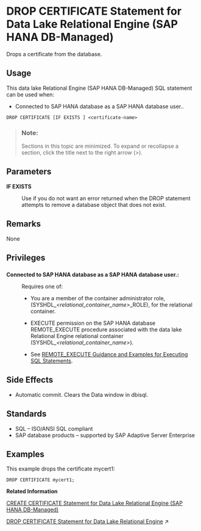 <!-- loio5823712c23734d86b5498688b5a0b0df -->

# DROP CERTIFICATE Statement for Data Lake Relational Engine \(SAP HANA DB-Managed\)

Drops a certificate from the database.



<a name="loio5823712c23734d86b5498688b5a0b0df__section_wgg_skf_2zb"/>

## Usage

This data lake Relational Engine \(SAP HANA DB-Managed\) SQL statement can be used when:

-   Connected to SAP HANA database as a SAP HANA database user..



```
DROP CERTIFICATE [IF EXISTS ] <certificate-name>
```



> ### Note:  
> Sections in this topic are minimized. To expand or recollapse a section, click the title next to the right arrow \(*\>*\).



<a name="loio5823712c23734d86b5498688b5a0b0df__section_ix2_5kf_2zb"/>

## Parameters


<dl>
<dt><b>

IF EXISTS

</b></dt>
<dd>

Use if you do not want an error returned when the DROP statement attempts to remove a database object that does not exist.



</dd>
</dl>



<a name="loio5823712c23734d86b5498688b5a0b0df__section_dnt_5kf_2zb"/>

## Remarks

None



<a name="loio5823712c23734d86b5498688b5a0b0df__section_nv3_vkf_2zb"/>

## Privileges



### 


<dl>
<dt><b>

Connected to SAP HANA database as a SAP HANA database user.:

</b></dt>
<dd>

Requires one of:

-   You are a member of the container administrator role, \(SYSHDL\_*<relational\_container\_name\>*\_ROLE\), for the relational container.
-   EXECUTE permission on the SAP HANA database REMOTE\_EXECUTE procedure associated with the data lake Relational Engine relational container \(SYSHDL\_*<relational\_container\_name\>*\).

-   See [REMOTE\_EXECUTE Guidance and Examples for Executing SQL Statements](remote-execute-guidance-and-examples-for-executing-sql-statements-fd99ac0.md).




</dd>
</dl>



<a name="loio5823712c23734d86b5498688b5a0b0df__section_tyz_vkf_2zb"/>

## Side Effects

-   Automatic commit. Clears the Data window in dbisql.



<a name="loio5823712c23734d86b5498688b5a0b0df__section_mjq_wkf_2zb"/>

## Standards

-   SQL – ISO/ANSI SQL compliant
-   SAP database products – supported by SAP Adaptive Server Enterprise



<a name="loio5823712c23734d86b5498688b5a0b0df__section_bbf_xkf_2zb"/>

## Examples

This example drops the certificate mycert1:

```
DROP CERTIFICATE mycert1;
```

**Related Information**  


[CREATE CERTIFICATE Statement for Data Lake Relational Engine \(SAP HANA DB-Managed\)](create-certificate-statement-for-data-lake-relational-engine-sap-hana-db-managed-d827f85.md "Adds or replaces a certificate in the database using the given file or string.")

[DROP CERTIFICATE Statement for Data Lake Relational Engine](https://help.sap.com/viewer/19b3964099384f178ad08f2d348232a9/2024_3_QRC/en-US/c22eaf42bb524cc58ef660f84743c934.html "Drops a certificate from the database.") :arrow_upper_right:

